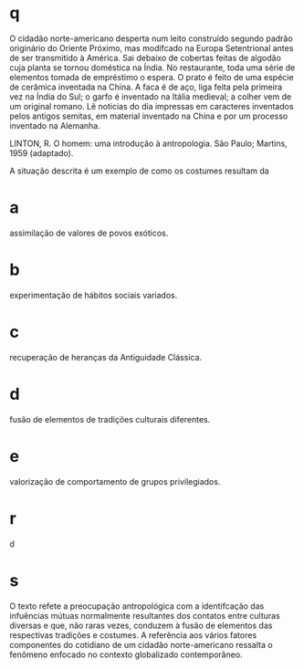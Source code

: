 # q
O cidadão norte-americano desperta num leito construído segundo padrão originário do Oriente Próximo, mas modifcado na Europa Setentrional antes de ser transmitido à América. Sai debaixo de cobertas feitas de algodão cuja planta se tornou doméstica na Índia. No restaurante, toda uma série de elementos tomada de empréstimo o espera. O prato é feito de uma espécie de cerâmica inventada na China. A faca é de aço, liga feita pela primeira vez na Índia do Sul; o garfo é inventado na Itália medieval; a colher vem de um original romano. Lê noticias do dia impressas em caracteres inventados pelos antigos semitas, em material inventado na China e por um processo inventado na Alemanha.

LINTON, R. O homem: uma introdução à antropologia. São Paulo; Martins, 1959 (adaptado).

A situação descrita é um exemplo de como os costumes resultam da

# a
assimilação de valores de povos exóticos.

# b
experimentação de hábitos sociais variados.

# c
recuperação de heranças da Antiguidade Clássica.

# d
fusão de elementos de tradições culturais diferentes.

# e
valorização de comportamento de grupos privilegiados.

# r
d

# s
O texto refete a preocupação antropológica com a identifcação das infuências mútuas normalmente resultantes dos contatos entre culturas diversas e que, não raras vezes, conduzem à fusão de elementos das respectivas tradições e costumes. A referência aos vários fatores componentes do cotidiano de um cidadão norte-americano ressalta o fenômeno enfocado no contexto globalizado contemporâneo.
